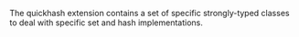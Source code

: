 The quickhash extension contains a set of specific strongly-typed
classes to deal with specific set and hash implementations.
